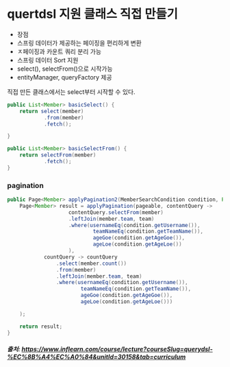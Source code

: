 # quertdsl 지원 클래스 직접 만들기

- 장점
- 스프링 데이터가 제공하는 페이징을 편리하게 변환
- ㅈ페이징과 카운트 쿼리 분리 가능
- 스프링 데이터 Sort 지원
- select(), selectFrom()으로 시작가능
- entityManager, queryFactory 제공


직접 만든 클래스에서는 select부터 시작할 수 있다. 

```java
public List<Member> basicSelect() {
    return select(member)
            .from(member)
            .fetch();

}

public List<Member> basicSelectFrom() {
    return selectFrom(member)
            .fetch();
}
```
### pagination
```java
public Page<Member> applyPagination2(MemberSearchCondition condition, Pageable pageable) {
    Page<Member> result = applyPagination(pageable, contentQuery ->
                    contentQuery.selectFrom(member)
                    .leftJoin(member.team, team)
                    .where(usernameEq(condition.getUsername()),
                            teamNameEq(condition.getTeamName()),
                            ageGoe(condition.getAgeGoe()),
                            ageLoe(condition.getAgeLoe())
                    ),
            countQuery -> countQuery
                .select(member.count())
                .from(member)
                .leftJoin(member.team, team)
                .where(usernameEq(condition.getUsername()),
                        teamNameEq(condition.getTeamName()),
                        ageGoe(condition.getAgeGoe()),
                        ageLoe(condition.getAgeLoe()))

    );

    return result;
}
```

##### 출처: https://www.inflearn.com/course/lecture?courseSlug=querydsl-%EC%8B%A4%EC%A0%84&unitId=30158&tab=curriculum
